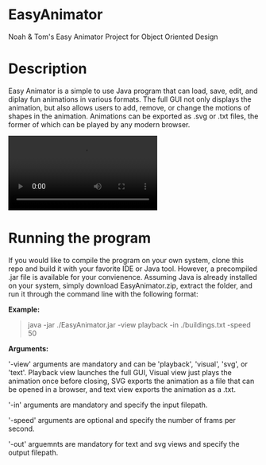 # EasyAnimator
Noah &amp; Tom's Easy Animator Project for Object Oriented Design

# Description
Easy Animator is a simple to use Java program that can load, save, edit, and diplay fun animations in various formats. The full GUI not only displays the animation, but also allows users to add, remove, or change the motions of shapes in the animation. Animations can be exported as .svg or .txt files, the former of which can be played by any modern browser.  

![Example](https://github.com/twiseman1992/EasyAnimator/blob/master/example.webm)

# Running the program
If you would like to compile the program on your own system, clone this repo and build it with your favorite IDE or Java tool. However, a precompiled .jar file is available for your convienence. Assuming Java is already installed on your system, simply download EasyAnimator.zip, extract the folder, and run it through the command line with the following format:

**Example:**
> java -jar ./EasyAnimator.jar -view playback -in ./buildings.txt -speed 50

**Arguments:**

'-view' arguments are mandatory and can be 'playback', 'visual', 'svg', or 'text'. Playback view launches the full GUI, Visual view just plays the animation once before closing, SVG exports the animation as a file that can be opened in a browser, and text view exports the animation as a .txt.

'-in' arguments are mandatory and specify the input filepath. 

'-speed' arguments are optional and specify the number of frams per second. 

'-out' arguemnts are mandatory for text and svg views and specify the output filepath. 


